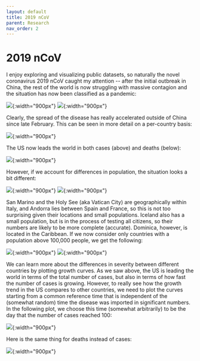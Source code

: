 ```yaml
---
layout: default
title: 2019 nCoV
parent: Research
nav_order: 2
---
```


# 2019 nCoV

I enjoy exploring and visualizing public datasets, so naturally the novel coronavirus 2019 nCoV caught my attention -- after the initial outbreak in China, the rest of the world is now struggling with massive contagion and the situation has now been classified as a pandemic:

![](/assets/images/cases_total.png){:width="900px"}
![](/assets/images/deaths_total.png){:width="900px"}

Clearly, the spread of the disease has really accelerated outside of China since late February. This can be seen in more detail on a per-country basis:

![](/assets/images/cases_top10.png){:width="900px"}

The US now leads the world in both cases (above) and deaths (below):

![](/assets/images/deaths_top10.png){:width="900px"}

However, if we account for differences in population, the situation looks a bit different:

![](/assets/images/cases_top10_pc_min0.png){:width="900px"}
![](/assets/images/deaths_top10_pc_min0.png){:width="900px"}

San Marino and the Holy See (aka Vatican City) are geographically within Italy, and Andorra lies between Spain and France, so this is not too surprising given their locations and small populations. Iceland also has a small population, but is in the process of testing all citizens, so their numbers are likely to be more complete (accurate). Dominica, however, is located in the Caribbean.
If we now consider only countries with a population above 100,000 people, we get the following:

![](/assets/images/cases_top10_pc_min100000.png){:width="900px"}
![](/assets/images/deaths_top10_pc_min100000.png){:width="900px"}

We can learn more about the differences in severity between different countries by plotting growth curves. As we saw above, the US is leading the world in terms of the total number of cases, but also in terms of how fast the number of cases is growing. However, to really see how the growth trend in the US compares to other countries, we need to plot the curves starting from a common reference time that is independent of the (somewhat random) time the disease was imported in significant numbers. In the following plot, we choose this time (somewhat arbitrarily) to be the day that the number of cases reached 100:

![](/assets/images/cases_rate_top10.png){:width="900px"}

Here is the same thing for deaths instead of cases:

![](/assets/images/deaths_rate_top10.png){:width="900px"}
